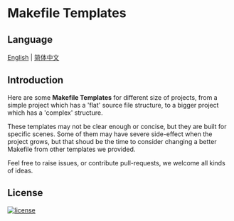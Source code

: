# Makefile Templates

## Language

[English](./Readme.md) | [简体中文](./Readme-cn.md)

## Introduction

Here are some **Makefile Templates** for different size of projects, from a simple project which has a 'flat' source file structure, to a bigger project which has a 'complex' structure.

These templates may not be clear enough or concise, but they are built for specific scenes. Some of them may have severe side-effect when the project grows, but that shoud be the time to consider changing a better Makefile from other templates we provided.

Feel free to raise issues, or contribute pull-requests, we welcome all kinds of ideas.

## License

[![license](https://img.shields.io/github/license/mashape/apistatus.svg?style=plastic)](https://github.com/TheNetAdmin/Makefile-Templates/blob/master/LICENSE)